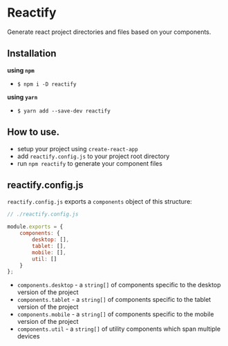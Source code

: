 # Reactify

Generate react project directories and files based on your components.

## Installation

**using `npm`**

- `$ npm i -D reactify`

**using `yarn`**

- `$ yarn add --save-dev reactify`

## How to use.

- setup your project using `create-react-app`
- add `reactify.config.js` to your project root directory
- run `npm reactify` to generate your component files

## reactify.config.js

`reactify.config.js` exports a `components` object of this structure:
```js
// ./reactify.config.js

module.exports = {
    components: {
        desktop: [],
        tablet: [],
        mobile: [],
        util: []
    }
};
```

- `components.desktop` - a `string[]` of components specific to the desktop 
version of the project
- `components.tablet` - a `string[]` of components specific to the tablet 
version of the project
- `components.mobile` - a `string[]` of components specific to the mobile 
version of the project
- `components.util` - a `string[]` of utility components which span multiple 
devices